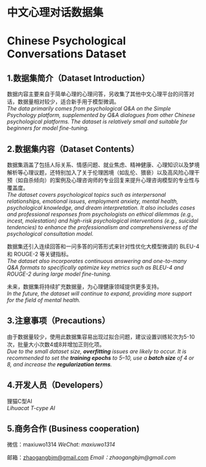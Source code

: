 # 中文心理对话数据集
# Chinese Psychological Conversations Dataset

## 1.数据集简介（Dataset Introduction）
数据内容主要来自于简单心理的心理问答，另收集了其他中文心理平台的问答对话，数据量相对较少，适合新手用于模型微调。<br>
_The data primarily comes from psychological Q&A on the Simple Psychology platform, supplemented by Q&A dialogues from other Chinese psychological platforms. The dataset is relatively small and suitable for beginners for model fine-tuning._

## 2.数据集内容（Dataset Contents）
数据集涵盖了包括人际关系、情感问题、就业焦虑、精神健康、心理知识以及梦境解析等心理议题，还特别加入了关于伦理困境（如乱伦、猥亵）以及高风险心理干预（如自杀倾向）的案例及心理咨询师的专业回复来提升心理咨询模型的专业性与覆盖度。<br>
_The dataset covers psychological topics such as interpersonal relationships, emotional issues, employment anxiety, mental health, psychological knowledge, and dream interpretation. It also includes cases and professional responses from psychologists on ethical dilemmas (e.g., incest, molestation) and high-risk psychological interventions (e.g., suicidal tendencies) to enhance the professionalism and comprehensiveness of the psychological consultation model._

数据集还引入连续回答和一问多答的问答形式来针对性优化大模型微调的 BLEU-4 和 ROUGE-2 等关键指标。<br>
_The dataset also incorporates continuous answering and one-to-many Q&A formats to specifically optimize key metrics such as BLEU-4 and ROUGE-2 during large model fine-tuning._

未来，数据集将持续扩充数据量，为心理健康领域提供更多支持。<br>
_In the future, the dataset will continue to expand, providing more support for the field of mental health._

## 3.注意事项（Precautions）
由于数据量较少，使用此数据集容易出现过拟合问题，建议设置训练轮次为5-10次，批量大小次数4或8并增加正则化项。<br>
_Due to the small dataset size, __overfitting__ issues are likely to occur. It is recommended to set the __training epochs__ to 5–10, use a __batch size__ of 4 or 8, and increase the __regularization terms__._

## 4.开发人员（Developers）
狸猫C型AI<br>
<em>Lihuacat T-cype AI</em>

## 5.商务合作 (Business cooperation)
微信：maxiuwo1314     _WeChat: maxiuwo1314_ <br>

邮箱：zhaogangbjm@gmail.com     _Email：zhaogangbjm@gmail.com_

